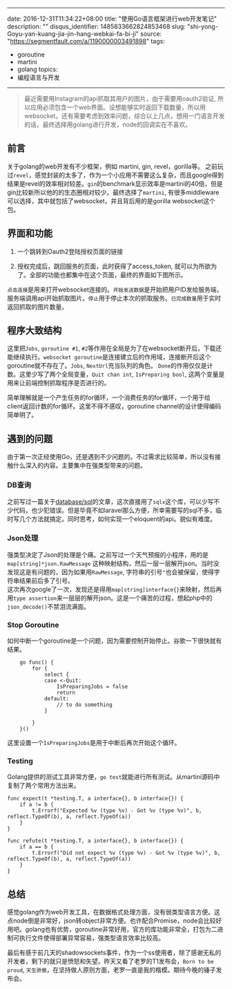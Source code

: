 
---
date: 2016-12-31T11:34:22+08:00
title: "使用Go语言框架进行web开发笔记"
description: ""
disqus_identifier: 1485833662824853468
slug: "shi-yong-Goyu-yan-kuang-jia-jin-hang-webkai-fa-bi-ji"
source: "https://segmentfault.com/a/1190000003491898"
tags: 
- goroutine 
- martini 
- golang 
topics:
- 编程语言与开发
---

> 最近需要用Instagram的api抓取其用户的图片，由于需要用oauth2验证,
> 所以应用必须包含一个web界面。设想能够实时返回下载数量，所以用websocket。还有需要考虑到效率问题，综合以上几点，想用一门语言开发的话，最终选择用golang进行开发，node的回调实在不喜欢。

前言
----

关于golang的web开发有不少框架，例如 martini, gin, revel，gorilla等。
之前玩过`revel`，感觉封装的太多了，作为一个小应用不需要这么复杂，而且google得到结果是revel的效率相对较差。`gin`的benchmark显示效率是martini的40倍，但是gin比较新所以他的的生态圈相对较少。最终选择了`martini`,
有很多middleware可以选择，其中就包括了websocket，并且背后用的是gorilla
websocket这个包。

界面和功能
----------

1.  一个跳转到Oauth2登陆授权页面的链接

2.  授权完成后，跳回服务的页面，此时获得了access\_token,
    就可以为所欲为了。全部的功能也都集中在这个页面，最终的界面如下图所示。

`点击连接`是用来打开websocket连接的。`开始发送数据`是开始把用户ID发给服务端，服务端调用api开始抓取图片。`停止`用于停止本次的抓取服务。`已完成数量`用于实时返回抓取的图片数量。

程序大致结构
------------

这里把`Jobs`, `goroutine #1`,
`#2`等作用在全局是为了在websocket断开后，下载还能继续执行。`websocket goroutine`是连接建立后的作用域，连接断开后这个goroutine就不存在了。`Jobs`,
`NextUrl`充当队列的角色。
`Done`的作用仅仅是计数。这里少写了两个全局变量，`Quit chan int`,
`IsPreparing bool`, 这两个变量是用来让前端控制抓取程序是否进行的。

简单理解就是一个产生任务的for循环，一个消费任务的for循环，一个用于给client返回计数的for循环。这里不得不感叹，goroutine
channel的设计使得编码简单明了。

遇到的问题
----------

由于第一次正经使用Go，还是遇到不少问题的。不过需求比较简单，所以没有接触什么深入的内容。主要集中在强类型带来的问题。

### DB查询

之前写过一篇关于[database/sql](http://segmentfault.com/a/1190000003036452)的文章，这次直接用了`sqlx`这个库，可以少写不少代码，也少犯错误。但是毕竟不如laravel那么方便，所幸需要写的sql不多，临时写几个方法就搞定。同时思考，如何实现一个eloquent的api。貌似有难度。

### Json处理

强类型决定了Json的处理是个痛。之前写过一个天气预报的小程序，用的是`map[string]*json.RawMessage`
这种映射结构，然后一层一层解开json。当时没发现这是有问题的，因为如果用`RawMessage`,
字符串的引号`"`也会被保留，使得字符串结果前后多了引号。\
这次再次google了一次，发现还是得用`map[string]interface{}`来映射，然后再用`type assertion`来一层层的解开json。这是一个痛苦的过程，想起php中的`json_decode()`不禁泪流满面。

### Stop Goroutine

如何中断一个goroutine是一个问题，因为需要控制开始停止。谷歌一下很快就有结果。

        go func() {
            for {
                select {
                case <-Quit:
                    IsPreparingJobs = false
                    return
                default:
                    // to do something
                }

            }
        }()

这里设置一个`IsPreparingJobs`是用于中断后再次开始这个循环。

### Testing

Golang提供的测试工具非常方便，`go test`就能进行所有测试。从martini源码中复制了两个常用方法出来。

    func expect(t *testing.T, a interface{}, b interface{}) {
        if a != b {
            t.Errorf("Expected %v (type %v) - Got %v (type %v)", b, reflect.TypeOf(b), a, reflect.TypeOf(a))
        }
    }

    func refute(t *testing.T, a interface{}, b interface{}) {
        if a == b {
            t.Errorf("Did not expect %v (type %v) - Got %v (type %v)", b, reflect.TypeOf(b), a, reflect.TypeOf(a))
        }
    }

总结
----

感觉golang作为web开发工具，在数据格式处理方面，没有弱类型语言方便。这点node倒是非常好，json转object非常方便。也许配合Promise，node会比较好用吧。golang也有优势，goroutine非常好用，官方的库功能非常全，打包为二进制可执行文件使得部署异常容易，强类型语言效率比较高。

最后有感于前几天的shadowsockets事件，作为一个ss使用者，除了感谢无私的开发者，剩下的就只是愤怒和失望。昨天又看了老罗的T1发布会，`Born to be proud`,
`天生骄傲`，在坚持做人原则方面，老罗一直是我的楷模。期待今晚的锤子发布会。

